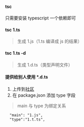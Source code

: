 #### tsc
只需要安装 typescript 一个依赖即可

#### tsc 1.ts
> 生成 1.js（1.ts 编译成 js 的结果）

#### tsc 1.ts -d
> 生成 1.d.ts（类型声明文件）

#### 提供给别人使用 *.d.ts
1. 上传到[社区](https://github.com/DefinitelyTyped/DefinitelyTyped)
2. 在 package.json 添加 type 字段
> main 与 type 为绑定关系
```
  "main": "1.js",
  "type":"1.t.ts",
```